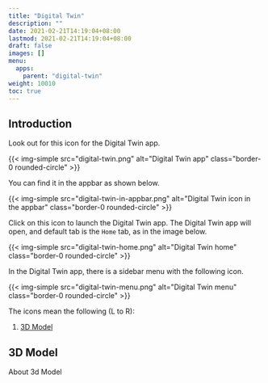 ```yaml
---
title: "Digital Twin"
description: ""
date: 2021-02-21T14:19:04+08:00
lastmod: 2021-02-21T14:19:04+08:00
draft: false
images: []
menu:
  apps:
    parent: "digital-twin"
weight: 10010
toc: true
---
```


## Introduction

Look out for this icon for the Digital Twin app.

{{< img-simple src="digital-twin.png" alt="Digital Twin app" class="border-0 rounded-circle" >}}

You can find it in the appbar as shown below.

{{< img-simple src="digital-twin-in-appbar.png" alt="Digital Twin icon in the appbar" class="border-0 rounded-circle" >}}

Click on this icon to launch the Digital Twin app. The Digital Twin app will open, and default tab is the `Home` tab, as in the image below.

{{< img-simple src="digital-twin-home.png" alt="Digital Twin home" class="border-0 rounded-circle" >}}

In the Digital Twin app, there is a sidebar menu with the following icon.

{{< img-simple src="digital-twin-menu.png" alt="Digital Twin menu" class="border-0 rounded-circle" >}}

The icons mean the following (L to R):

1. [3D Model](#3d-model)

## 3D Model

About 3d Model
